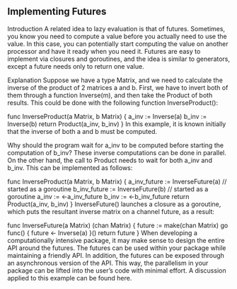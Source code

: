 ## Implementing Futures


Introduction
A related idea to lazy evaluation is that of futures. Sometimes, you know you need to compute a value before you actually need to use the value. In this case, you can potentially start computing the value on another processor and have it ready when you need it. Futures are easy to implement via closures and goroutines, and the idea is similar to generators, except a future needs only to return one value.

Explanation
Suppose we have a type Matrix, and we need to calculate the inverse of the product of 2 matrices a and b. First, we have to invert both of them through a function Inverse(m), and then take the Product of both results. This could be done with the following function InverseProduct():

func InverseProduct(a Matrix, b Matrix) {
  a_inv := Inverse(a)
  b_inv := Inverse(b)
  return Product(a_inv, b_inv)
}
In this example, it is known initially that the inverse of both a and b must be computed.

Why should the program wait for a_inv to be computed before starting the computation of b_inv? These inverse computations can be done in parallel. On the other hand, the call to Product needs to wait for both a_inv and b_inv. This can be implemented as follows:

func InverseProduct(a Matrix, b Matrix) {
  a_inv_future := InverseFuture(a) // started as a goroutine
  b_inv_future := InverseFuture(b) // started as a goroutine
  a_inv := <-a_inv_future
  b_inv := <-b_inv_future
  return Product(a_inv, b_inv)
}
InverseFuture() launches a closure as a goroutine, which puts the resultant inverse matrix on a channel future, as a result:

func InverseFuture(a Matrix) (chan Matrix) {
  future := make(chan Matrix)
  go func() { future <- Inverse(a) }()
  return future
}
When developing a computationally intensive package, it may make sense to design the entire API around the futures. The futures can be used within your package while maintaining a friendly API. In addition, the futures can be exposed through an asynchronous version of the API. This way, the parallelism in your package can be lifted into the user’s code with minimal effort. A discussion applied to this example can be found here.
